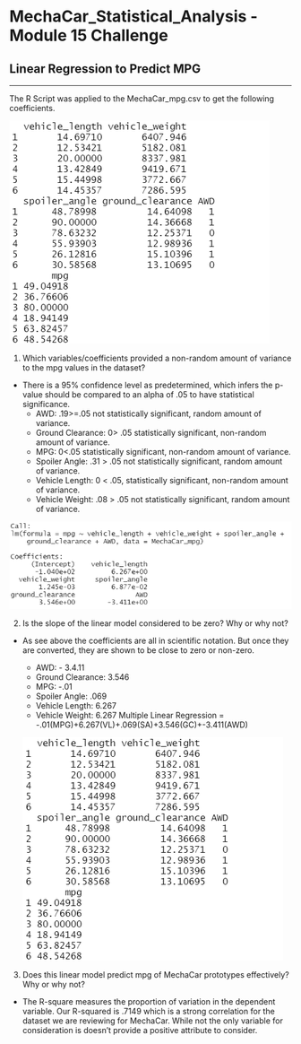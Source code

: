# MechaCar_Statistical_Analysis - Module 15 Challenge

## Linear Regression to Predict MPG
---
The R Script was applied to the MechaCar_mpg.csv to get the following coefficients.

![length_weight_spoiler_clear_mpg.png](https://github.com/Normanfamdamly/MechaCar_Statistical_Analysis/blob/main/images/length_weight_spoiler_clear_mpg.png)

1. Which variables/coefficients provided a non-random amount of variance to the mpg values in the dataset?

- There is a 95% confidence level as predetermined, which infers the p-value should be compared to an         alpha of .05 to have statistical significance.
  - AWD: .19>=.05 not statistically significant, random amount of variance.
  - Ground Clearance: 0> .05 statistically significant, non-random amount of variance.
  - MPG: 0<.05 statistically significant, non-random amount of variance.
  - Spoiler Angle: .31 > .05 not statistically significant, random amount of variance.
  - Vehicle Length: 0 < .05, statistically significant, non-random amount of variance.
  - Vehicle Weight: .08 > .05 not statistically significant, random amount of variance.
  
![Coefficients.png](https://github.com/Normanfamdamly/MechaCar_Statistical_Analysis/blob/main/images/Coefficients.png)

2.  Is the slope of the linear model considered to be zero? Why or why not?

- As see above the coefficients are all in scientific notation. But once they are converted, they are shown to be close to zero or non-zero.  
    - AWD: - 3.4.11
    - Ground Clearance: 3.546
    - MPG: -.01
    - Spoiler Angle: .069
    - Vehicle Length: 6.267
    - Vehicle Weight: 6.267
  Multiple Linear Regression =  -.01(MPG)+6.267(VL)+.069(SA)+3.546(GC)+-3.411(AWD)
  
  ![lm.png](https://github.com/Normanfamdamly/MechaCar_Statistical_Analysis/blob/main/images/length_weight_spoiler_clear_mpg.png)

3.  Does this linear model predict mpg of MechaCar prototypes effectively? Why or why not?

-  The R-square measures the proportion of variation in the dependent variable. Our R-squared is .7149 which is a strong correlation for the dataset we are reviewing for MechaCar. While not the only variable for consideration is doesn’t provide a positive attribute to consider.

